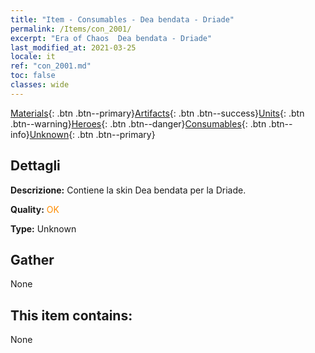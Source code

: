 ```yaml
---
title: "Item - Consumables - Dea bendata - Driade"
permalink: /Items/con_2001/
excerpt: "Era of Chaos  Dea bendata - Driade"
last_modified_at: 2021-03-25
locale: it
ref: "con_2001.md"
toc: false
classes: wide
---
```

 [Materials](/it/Items/){: .btn .btn--primary}[Artifacts](/it/Items/Artifacts/){: .btn .btn--success}[Units](/it/Items/Units/){: .btn .btn--warning}[Heroes](/it/Items/Heroes/){: .btn .btn--danger}[Consumables](/it/Items/Consumables/){: .btn .btn--info}[Unknown](/it/Items/Unknown/){: .btn .btn--primary}

## Dettagli
 **Descrizione:** Contiene la skin Dea bendata per la Driade.

 **Quality:** <span style="color: #FF8C00">OK</span>

 **Type:** Unknown

## Gather

  None

## This item contains:

  None

